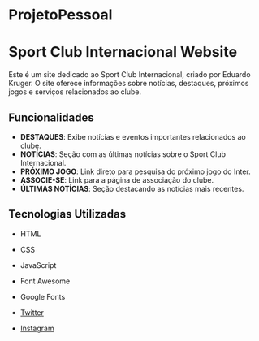 # ProjetoPessoal


# Sport Club Internacional Website

Este é um site dedicado ao Sport Club Internacional, criado por Eduardo Kruger. O site oferece informações sobre notícias, destaques, próximos jogos e serviços relacionados ao clube.

## Funcionalidades

- **DESTAQUES**: Exibe notícias e eventos importantes relacionados ao clube.
- **NOTÍCIAS**: Seção com as últimas notícias sobre o Sport Club Internacional.
- **PRÓXIMO JOGO**: Link direto para pesquisa do próximo jogo do Inter.
- **ASSOCIE-SE**: Link para a página de associação do clube.
- **ÚLTIMAS NOTÍCIAS**: Seção destacando as notícias mais recentes.


## Tecnologias Utilizadas

- HTML
- CSS
- JavaScript
- Font Awesome
- Google Fonts



- [Twitter](https://x.com/_krugeredu_)
- [Instagram](https://www.instagram.com/eduardokrg_/)





